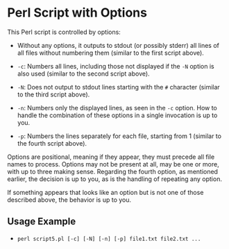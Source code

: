 # Perl Script with Options

This Perl script is controlled by options:

- Without any options, it outputs to stdout (or possibly stderr) all lines of all files without numbering them (similar to the first script above).

- `-c`: Numbers all lines, including those not displayed if the `-N` option is also used (similar to the second script above).

- `-N`: Does not output to stdout lines starting with the `#` character (similar to the third script above).

- `-n`: Numbers only the displayed lines, as seen in the `-c` option. How to handle the combination of these options in a single invocation is up to you.

- `-p`: Numbers the lines separately for each file, starting from 1 (similar to the fourth script above).

Options are positional, meaning if they appear, they must precede all file names to process. Options may not be present at all, may be one or more, with up to three making sense. Regarding the fourth option, as mentioned earlier, the decision is up to you, as is the handling of repeating any option.

If something appears that looks like an option but is not one of those described above, the behavior is up to you.

## Usage Example
- `perl script5.pl [-c] [-N] [-n] [-p] file1.txt file2.txt ...`
